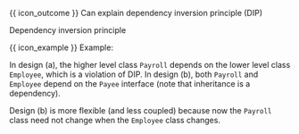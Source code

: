 <span id="prereqs"></span>

<span id="outcomes">{{ icon_outcome }} Can explain dependency inversion principle (DIP)</span>

<span id="title">Dependency inversion principle</span>

<div id="body">

<box type="definition" seamless>
<include src="../../common/definitions.md#def-dependency-inversion-principle" trim />
</box>

<box>

{{ icon_example }} Example:

<pic src="{{baseUrl}}/principles/dependencyInversionPrinciple/images/payrollEmployee.png" height="130" />
<p/>

In design (a), the higher level class `Payroll` depends on the lower level class `Employee`, which is a violation of DIP. In design (b), both `Payroll` and `Employee` depend on the `Payee` interface (note that inheritance is a dependency).

Design (b) is more flexible (and less coupled) because now the `Payroll` class need not change when the `Employee` class changes.

</box>

</div>

<div id="extras">

<include src="exercises.md" />

</div>
